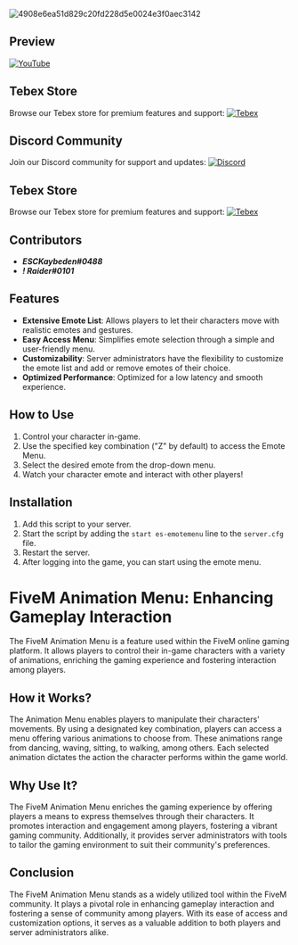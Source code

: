 
![4908e6ea51d829c20fd228d5e0024e3f0aec3142](https://github.com/raiderss/es-emotemenu/assets/53000629/94d03f90-d2fd-43a2-a4ac-2681a60799e0)

## Preview

[![YouTube](https://img.shields.io/badge/YouTube-Subscribe-red?style=for-the-badge&logo=youtube)](https://www.youtube.com/watch?v=okAsRCDysyY)

## Tebex Store
Browse our Tebex store for premium features and support:
[![Tebex](https://img.shields.io/badge/Tebex-EYE%20STORE-00A2FF.svg)](https://eyestore.tebex.io/)

## Discord Community
Join our Discord community for support and updates:
[![Discord](https://img.shields.io/badge/Discord-ES%20Community-7289DA.svg)](https://discord.gg/EkwWvFS)

## Tebex Store
Browse our Tebex store for premium features and support:
[![Tebex](https://img.shields.io/badge/Tebex-EYE%20STORE-00A2FF.svg)](https://eyestore.tebex.io/)

## Contributors
- **_ESCKaybeden#0488_**
- **_! Raider#0101_**

## Features

- **Extensive Emote List**: Allows players to let their characters move with realistic emotes and gestures.
- **Easy Access Menu**: Simplifies emote selection through a simple and user-friendly menu.
- **Customizability**: Server administrators have the flexibility to customize the emote list and add or remove emotes of their choice.
- **Optimized Performance**: Optimized for a low latency and smooth experience.

## How to Use

1. Control your character in-game.
2. Use the specified key combination ("Z" by default) to access the Emote Menu.
3. Select the desired emote from the drop-down menu.
4. Watch your character emote and interact with other players!

## Installation

1. Add this script to your server.
2. Start the script by adding the `start es-emotemenu` line to the `server.cfg` file.
3. Restart the server.
4. After logging into the game, you can start using the emote menu.



##
# FiveM Animation Menu: Enhancing Gameplay Interaction

The FiveM Animation Menu is a feature used within the FiveM online gaming platform. It allows players to control their in-game characters with a variety of animations, enriching the gaming experience and fostering interaction among players.

## How it Works?

The Animation Menu enables players to manipulate their characters' movements. By using a designated key combination, players can access a menu offering various animations to choose from. These animations range from dancing, waving, sitting, to walking, among others. Each selected animation dictates the action the character performs within the game world.
## Why Use It?

The FiveM Animation Menu enriches the gaming experience by offering players a means to express themselves through their characters. It promotes interaction and engagement among players, fostering a vibrant gaming community. Additionally, it provides server administrators with tools to tailor the gaming environment to suit their community's preferences.

## Conclusion

The FiveM Animation Menu stands as a widely utilized tool within the FiveM community. It plays a pivotal role in enhancing gameplay interaction and fostering a sense of community among players. With its ease of access and customization options, it serves as a valuable addition to both players and server administrators alike.
